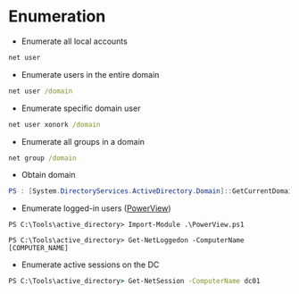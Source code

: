 # Enumeration
- Enumerate all local accounts
```bat
net user
```
- Enumerate users in the entire domain
``` bat
net user /domain
```
- Enumerate specific domain user
```bat
net user xonork /domain
```
- Enumerate all groups in a domain
```bat
net group /domain
```
- Obtain domain
```powershell
PS : [System.DirectoryServices.ActiveDirectory.Domain]::GetCurrentDomain()
``` 
- Enumerate logged-in users ([PowerView](https://github.com/PowerShellMafia/PowerSploit/blob/master/Recon/PowerView.ps1))
```
PS C:\Tools\active_directory> Import-Module .\PowerView.ps1

PS C:\Tools\active_directory> Get-NetLoggedon -ComputerName [COMPUTER_NAME]
```
- Enumerate active sessions on the DC
```bat
PS C:\Tools\active_directory> Get-NetSession -ComputerName dc01
```
